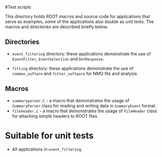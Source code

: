 #Test scripts

This directory holds ROOT macros and source code for applications that serve as examples, some of the applications also double as unit tests. The macros and directories are described briefly below.

## Directories

* `event_filtering` directory: these applications demonstrate the use of `EventFilter`, `EventSelection` and `DetResponse`.

* `fitting` directory: these applications demonstrate the use of `common_softare` and `fitter_software` for NMO fits and analysis.

## Macros

* `summaryparser.C` - a macro that demonstrates the usage of `SummaryParser` class for reading and writing data in `SummaryEvent` format.
* `fileheader.C` - a macro that demonstrates the usage of `FileHeader` class for attaching simple headers to ROOT files.

# Suitable for unit tests

* All applications in `event_filtering`.